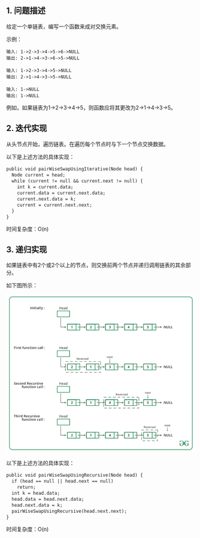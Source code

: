## 1. 问题描述

给定一个单链表，编写一个函数来成对交换元素。

示例：

```
输入: 1->2->3->4->5->6->NULL 
输出: 2->1->4->3->6->5->NULL

输入: 1->2->3->4->5->NULL 
输出: 2->1->4->3->5->NULL

输入: 1->NULL 
输出: 1->NULL 
```

例如，如果链表为1->2->3->4->5，则函数应将其更改为2->1->4->3->5。

## 2. 迭代实现

从头节点开始，遍历链表。在遍历每个节点时与下一个节点交换数据。

以下是上述方法的具体实现：

```
public void pairWiseSwapUsingIterative(Node head) {
  Node current = head;
  while (current != null && current.next != null) {
    int k = current.data;
    current.data = current.next.data;
    current.next.data = k;
    current = current.next.next;
  }
}
```

时间复杂度：O(n)

## 3. 递归实现

如果链表中有2个或2个以上的节点，则交换前两个节点并递归调用链表的其余部分。

如下图所示：

<img src="../assets/PairwiseSwap_OfLinkedList.png">

以下是上述方法的具体实现：

```
public void pairWiseSwapUsingRecursive(Node head) {
  if (head == null || head.next == null)
    return;
  int k = head.data;
  head.data = head.next.data;
  head.next.data = k;
  pairWiseSwapUsingRecursive(head.next.next);
}
```

时间复杂度：O(n)